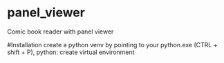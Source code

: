 # panel_viewer
Comic book reader with panel viewer

#Installation
create a python venv by pointing to your python.exe (CTRL + shift + P), python: create virtual environment
